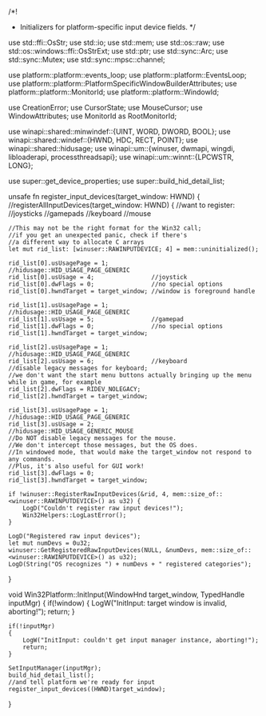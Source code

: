 /*!
 * Initializers for platform-specific input device fields.
 */

use std::ffi::OsStr;
use std::io;
use std::mem;
use std::os::raw;
use std::os::windows::ffi::OsStrExt;
use std::ptr;
use std::sync::Arc;
use std::sync::Mutex;
use std::sync::mpsc::channel;

use platform::platform::events_loop;
use platform::platform::EventsLoop;
use platform::platform::PlatformSpecificWindowBuilderAttributes;
use platform::platform::MonitorId;
use platform::platform::WindowId;

use CreationError;
use CursorState;
use MouseCursor;
use WindowAttributes;
use MonitorId as RootMonitorId;

use winapi::shared::minwindef::{UINT, WORD, DWORD, BOOL};
use winapi::shared::windef::{HWND, HDC, RECT, POINT};
use winapi::shared::hidusage;
use winapi::um::{winuser, dwmapi, wingdi, libloaderapi, processthreadsapi};
use winapi::um::winnt::{LPCWSTR, LONG};

use super::get_device_properties;
use super::build_hid_detail_list;

unsafe fn register_input_devices(target_window: HWND) { //registerAllInputDevices(target_window: HWND) {
	//want to register:
	//joysticks
	//gamepads
	//keyboard
	//mouse

	//This may not be the right format for the Win32 call;
	//if you get an unexpected panic, check if there's
	//a different way to allocate C arrays
	let mut rid_list: [winuser::RAWINPUTDEVICE; 4] = mem::uninitialized();

	rid_list[0].usUsagePage = 1;			//hidusage::HID_USAGE_PAGE_GENERIC
	rid_list[0].usUsage = 4;				//joystick
	rid_list[0].dwFlags = 0;				//no special options
	rid_list[0].hwndTarget = target_window;	//window is foreground handle

	rid_list[1].usUsagePage = 1;			//hidusage::HID_USAGE_PAGE_GENERIC
	rid_list[1].usUsage = 5;				//gamepad
	rid_list[1].dwFlags = 0;				//no special options
	rid_list[1].hwndTarget = target_window;

	rid_list[2].usUsagePage = 1;			//hidusage::HID_USAGE_PAGE_GENERIC
	rid_list[2].usUsage = 6;				//keyboard
	//disable legacy messages for keyboard;
	//we don't want the start menu buttons actually bringing up the menu while in game, for example
	rid_list[2].dwFlags = RIDEV_NOLEGACY;
	rid_list[2].hwndTarget = target_window;

	rid_list[3].usUsagePage = 1;			//hidusage::HID_USAGE_PAGE_GENERIC
	rid_list[3].usUsage = 2;				//hidusage::HID_USAGE_GENERIC_MOUSE
	//Do NOT disable legacy messages for the mouse.
	//We don't intercept those messages, but the OS does.
	//In windowed mode, that would make the target_window not respond to any commands.
	//Plus, it's also useful for GUI work!
	rid_list[3].dwFlags = 0;
	rid_list[3].hwndTarget = target_window;

	if !winuser::RegisterRawInputDevices(&rid, 4, mem::size_of::<winuser::RAWINPUTDEVICE>() as u32) {
		LogD("Couldn't register raw input devices!");
		Win32Helpers::LogLastError();
	}

	LogD("Registered raw input devices");
	let mut numDevs = 0u32;
	winuser::GetRegisteredRawInputDevices(NULL, &numDevs, mem::size_of::<winuser::RAWINPUTDEVICE>() as u32);
	LogD(String("OS recognizes ") + numDevs + " registered categories");
}

void Win32Platform::InitInput(WindowHnd target_window, TypedHandle<InputManager> inputMgr)
{
	if(!window)
	{
		LogW("InitInput: target window is invalid, aborting!");
		return;
	}

	if(!inputMgr)
	{
		LogW("InitInput: couldn't get input manager instance, aborting!");
		return;
	}

	SetInputManager(inputMgr);
	build_hid_detail_list();
	//and tell platform we're ready for input
	register_input_devices((HWND)target_window);
}